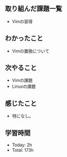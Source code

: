 ## 取り組んだ課題一覧
- Vimの習得
## わかったこと
- Vimの置換について
## 次やること
- Vimの課題
- Linuxの課題
## 感じたこと
- 特になし。
## 学習時間
- Today: 2h
- Total: 173h

<!--```toggl
LIST
FROM 2024-04-14 TO 2024-04-14
INCLUDE PROJECTS "HappinessChain", "Self-Study"
```-->
<!--```toggl
SUMMARY
FROM 2024-01-01 TO 2024-04-14
INCLUDE PROJECTS "HappinessChain", "Self-Study"
```-->
